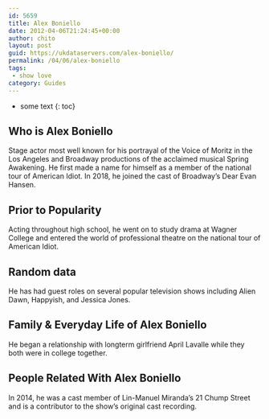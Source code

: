 ```yaml
---
id: 5659
title: Alex Boniello
date: 2012-04-06T21:24:45+00:00
author: chito
layout: post
guid: https://ukdataservers.com/alex-boniello/
permalink: /04/06/alex-boniello
tags:
 - show love
category: Guides
---
```


* some text
{: toc}
          
          
## Who is  Alex Boniello
                  
                  
                  
Stage actor most well known for his portrayal of the Voice of Moritz in the Los Angeles and Broadway productions of the acclaimed musical Spring Awakening. He first made a name for himself as a member of the national tour of American Idiot. In 2018, he joined the cast of Broadway&#8217;s Dear Evan Hansen.
                  
                
                
                
## Prior to Popularity 
                  
                  
                  
Acting throughout high school, he went on to study drama at Wagner College and entered the world of professional theatre on the national tour of American Idiot.
                  
                
                
                
## Random data 
                  
                  
                  
He has had guest roles on several popular television shows including Alien Dawn, Happyish, and Jessica Jones.
                  
                
                
                
## Family & Everyday Life of Alex Boniello
                  
                  
                  
He began a relationship with longterm girlfriend April Lavalle while they both were in college together.
                  
                
                
                
## People Related With  Alex Boniello
                  
                  
                  
In 2014, he was a cast member of Lin-Manuel Miranda&#8217;s 21 Chump Street and is a contributor to the show&#8217;s original cast recording.
                  
                
              
            
          
          
          
    
    
  

